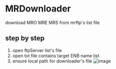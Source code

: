 # MRDownloader
download MRO MRE MRS  from mrftp's list file
## step by step
1. open ftpServer list's file
2. open txt file contains target ENB name list 
3. ensure local path for downloader's file
![image](https://github.com/JenneyHuang/MRDownloader/blob/master/introduce.png)
